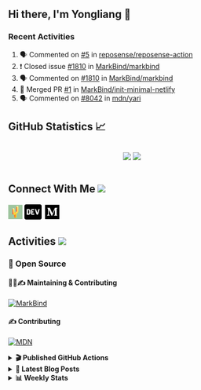 ## Hi there, I'm Yongliang 👋

### Recent Activities

<!--START_SECTION:activity-->
1. 🗣 Commented on [#5](https://github.com/reposense/reposense-action/issues/5) in [reposense/reposense-action](https://github.com/reposense/reposense-action)
2. ❗️ Closed issue [#1810](https://github.com/MarkBind/markbind/issues/1810) in [MarkBind/markbind](https://github.com/MarkBind/markbind)
3. 🗣 Commented on [#1810](https://github.com/MarkBind/markbind/issues/1810) in [MarkBind/markbind](https://github.com/MarkBind/markbind)
4. 🎉 Merged PR [#1](https://github.com/MarkBind/init-minimal-netlify/pull/1) in [MarkBind/init-minimal-netlify](https://github.com/MarkBind/init-minimal-netlify)
5. 🗣 Commented on [#8042](https://github.com/mdn/yari/issues/8042) in [mdn/yari](https://github.com/mdn/yari)
<!--END_SECTION:activity-->

## GitHub Statistics :chart_with_upwards_trend:
<div align="center">
<div style="display: flex; align-items: center; justify-content: center;">

[![](https://github-readme-stats-tlylt.vercel.app/api?username=tlylt&show_icons=true&theme=tokyonight&hide_border=true&locale=en)](https://github.com/tlylt)
[![](https://github-readme-streak-stats.herokuapp.com/?user=tlylt&theme=tokyonight&hide_border=true)](https://github.com/tlylt)
</div>
</div>

## Connect With Me <img src="https://media.giphy.com/media/2wh5K5yE3ulp3xgYcG/giphy-downsized.gif" width="30">

<a href="https://www.yongliangliu.com/" target="_blank"><img align="center" src="static/site-icon.png" alt="yongliangliu.com" height="29" width="29" /></a>
<a href="https://dev.to/tlylt" target="_blank"><img align="center" src="static/dev-badge.svg" alt="dev.to/tlylt" height="35" width="35" /></a>
<a href="https://tlylt.medium.com" target="_blank"><img align="center" src="static/medium.png" alt="tlylt.medium.com" height="35" width="35" /></a>

## Activities <img src="https://media.giphy.com/media/WUlplcMpOCEmTGBtBW/giphy.gif" width="30">

### 🔭 Open Source

#### 👷‍♂️✍️ Maintaining & Contributing
[![MarkBind](https://github-readme-stats-tlylt.vercel.app/api/pin/?username=markbind&repo=markbind)](https://github.com/MarkBind/markbind)

#### ✍️ Contributing
[![MDN](https://github-readme-stats-tlylt.vercel.app/api/pin/?username=mdn&repo=content)](https://github.com/mdn/content)

<details>
<summary> <b>🎬 Published GitHub Actions </b> </summary>

[![install-graphviz](https://github-readme-stats-tlylt.vercel.app/api/pin/?username=tlylt&repo=install-graphviz)](https://github.com/tlylt/install-graphviz)

[![reposense-action](https://github-readme-stats-tlylt.vercel.app/api/pin/?username=tlylt&repo=reposense-action)](https://github.com/tlylt/reposense-action)

[![markbin-action](https://github-readme-stats-tlylt.vercel.app/api/pin/?username=markbind&repo=markbind-action)](https://github.com/MarkBind/markbind-action)

</details>

<details>
<summary> <b>📕 Latest Blog Posts</b> </summary>

<!-- BLOG-POST-LIST:START -->
- [Creating a regex-based Markdown parser in TypeScript](https://www.yongliangliu.com/blog/rmark/)
- [Create VSCode Snippets for Markdown Blog Workflows](https://www.yongliangliu.com/blog/vscode-snippets/)
- [My Journey into Open Source](https://www.yongliangliu.com/blog/my-journey-into-open-source/)
- [Resources for Orbital CP2106 Independent Software Development Project](https://www.yongliangliu.com/blog/orbital-prep/)
- [A Brief Description of Ransomware Attacks](https://www.yongliangliu.com/blog/ransomware-essay/)
<!-- BLOG-POST-LIST:END -->

</details>

<details>
<summary> <b>📊 Weekly Stats</b> </summary>

<!--START_SECTION:waka-->
![Code Time](http://img.shields.io/badge/Code%20Time-746%20hrs%2014%20mins-blue)

**🐱 My GitHub Data** 

> 🏆 316 Contributions in the Year 2023
 > 
> 📦 337.0 kB Used in GitHub's Storage 
 > 
> 🚫 Not Opted to Hire
 > 
> 📜 149 Public Repositories 
 > 
> 🔑 26 Private Repositories  
 > 
**I'm an Early 🐤** 

```text
🌞 Morning    293 commits    ███████░░░░░░░░░░░░░░░░░░   27.54% 
🌆 Daytime    279 commits    ██████░░░░░░░░░░░░░░░░░░░   26.22% 
🌃 Evening    405 commits    █████████░░░░░░░░░░░░░░░░   38.06% 
🌙 Night      87 commits     ██░░░░░░░░░░░░░░░░░░░░░░░   8.18%

```
📅 **I'm Most Productive on Friday** 

```text
Monday       151 commits    ███░░░░░░░░░░░░░░░░░░░░░░   14.19% 
Tuesday      87 commits     ██░░░░░░░░░░░░░░░░░░░░░░░   8.18% 
Wednesday    154 commits    ███░░░░░░░░░░░░░░░░░░░░░░   14.47% 
Thursday     203 commits    ████░░░░░░░░░░░░░░░░░░░░░   19.08% 
Friday       212 commits    █████░░░░░░░░░░░░░░░░░░░░   19.92% 
Saturday     126 commits    ███░░░░░░░░░░░░░░░░░░░░░░   11.84% 
Sunday       131 commits    ███░░░░░░░░░░░░░░░░░░░░░░   12.31%

```


📊 **This Week I Spent My Time On** 

```text
⌚︎ Time Zone: Asia/Singapore

💬 Programming Languages: 
Markdown                 12 hrs 25 mins      ██████████████████░░░░░░░   75.21% 
JavaScript               1 hr 19 mins        ██░░░░░░░░░░░░░░░░░░░░░░░   8.04% 
JSON                     30 mins             ░░░░░░░░░░░░░░░░░░░░░░░░░   3.03% 
CSS                      26 mins             ░░░░░░░░░░░░░░░░░░░░░░░░░   2.69% 
C#                       25 mins             ░░░░░░░░░░░░░░░░░░░░░░░░░   2.61%

```


 Last Updated on 27/01/2023 00:39:09 UTC
<!--END_SECTION:waka-->

</details>
